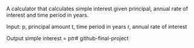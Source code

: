 A calculator that calculates simple interest given principal, annual rate of interest and time period in years.


Input:
   p, principal amount
   t, time period in years
   r, annual rate of interest

   
Output
   simple interest = p*t*r# github-final-project
